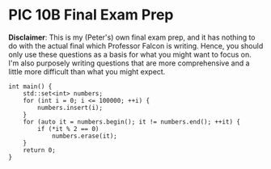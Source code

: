 # PIC 10B Final Exam Prep

**Disclaimer**: This is my (Peter's) own final exam prep, and it has nothing to do with the actual final which Professor Falcon is writing. Hence, you should only use these questions as a basis for what you might want to focus on. I'm also purposely writing questions that are more comprehensive and a little more difficult than what you might expect. 

```
int main() {
    std::set<int> numbers;
    for (int i = 0; i <= 100000; ++i) {
        numbers.insert(i);
    }
    for (auto it = numbers.begin(); it != numbers.end(); ++it) {
        if (*it % 2 == 0) 
            numbers.erase(it);
    }
    return 0;
}
```

